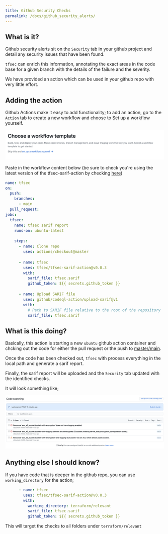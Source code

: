 ```yaml
---
title: Github Security Checks
permalink: /docs/github_security_alerts/
---
```


## What is it?

Github security alerts sit on the `Security` tab in your github project and detail any security issues that have been found.

`tfsec` can enrich this information, annotating the exact areas in the code base for a given branch with the details of the failure and the severity.

We have provided an action which can be used in your github repo with very little effort.

## Adding the action

Github Actions make it easy to add functionality; to add an action, go to the `Action` tab to create a new workflow and choose to Set up a workflow yourself.

![Setup a new workflow](newworkflow.png)

Paste in the workflow content below (be sure to check you're using the latest version of the tfsec-sarif-action by checking [here](https://github.com/marketplace/actions/run-tfsec-with-sarif-upload))

```yaml
name: tfsec
on:
  push:
    branches:
      - main
  pull_request:
jobs:
  tfsec:
    name: tfsec sarif report
    runs-on: ubuntu-latest

    steps:
      - name: Clone repo
        uses: actions/checkout@master

      - name: tfsec
        uses: tfsec/tfsec-sarif-action@v0.0.3
        with:
          sarif_file: tfsec.sarif         
          github_token: ${{ secrets.github_token }}

      - name: Upload SARIF file
        uses: github/codeql-action/upload-sarif@v1
        with:
          # Path to SARIF file relative to the root of the repository
          sarif_file: tfsec.sarif    
```

## What is this doing?

Basically, this action is starting a new `ubuntu` github action container and chcking out the code for either the pull request or the push to [master/main](https://github.com/github/renaming).

Once the code has been checked out, `tfsec` with process everything in the local path and generate a sarif report.

Finally, the sarif report will be uploaded and the `Security` tab updated with the identified checks. 

It will look something like;

![Code Scanning](codescanning.png)

## Anything else I should know?

If you have code that is deeper in the github repo, you can use `working_directory` for the action;

```yaml
      - name: tfsec
        uses: tfsec/tfsec-sarif-action@v0.0.3
        with:
          working_directory: terraform/relevant
          sarif_file: tfsec.sarif         
          github_token: ${{ secrets.github_token }}

```

This will target the checks to all folders under `terraform/relevant`